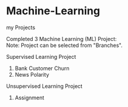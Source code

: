 # Machine-Learning
my Projects

Completed 3 Machine Learning (ML) Project: <br>
Note: Project can be selected from "Branches".

Supervised Learning Project
1) Bank Customer Churn
2) News Polarity

Unsupervised Learning Project
1) Assignment
